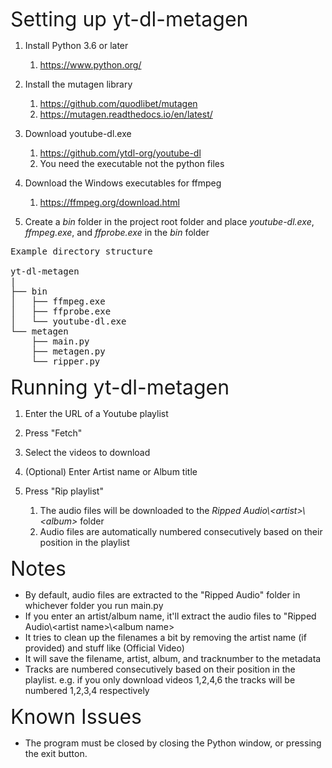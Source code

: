 <font size = 6>Setting up yt-dl-metagen</font>

1. Install Python 3.6 or later
   1. https://www.python.org/

1. Install the mutagen library
   1. https://github.com/quodlibet/mutagen
   1. https://mutagen.readthedocs.io/en/latest/
    
1. Download youtube-dl.exe
   1. https://github.com/ytdl-org/youtube-dl
   1. You need the executable not the python files
    
1. Download the Windows executables for ffmpeg
   1. https://ffmpeg.org/download.html
    
1. Create a _bin_ folder in the project root folder and place _youtube-dl.exe_, _ffmpeg.exe_, and _ffprobe.exe_ in the _bin_ folder 
<pre>
Example directory structure

yt-dl-metagen
|
├── bin
│   ├── ffmpeg.exe
│   ├── ffprobe.exe
│   └── youtube-dl.exe
└── metagen
    ├── main.py
    ├── metagen.py
    └── ripper.py
</pre>

<font size = 6>Running yt-dl-metagen</font>
1. Enter the URL of a Youtube playlist

1. Press "Fetch"

1. Select the videos to download

1. (Optional) Enter Artist name or Album title
   
1. Press "Rip playlist"
   1. The audio files will be downloaded to the _Ripped Audio\\\<artist>\\\<album>_ folder
   1. Audio files are automatically numbered consecutively based on their position in the playlist
   
<font size = 6>Notes</font>

- By default, audio files are extracted to the "Ripped Audio" folder in whichever folder you run main.py
- If you enter an artist/album name, it'll extract the audio files to "Ripped Audio\\\<artist name>\\\<album name>
- It tries to clean up the filenames a bit by removing the artist name (if provided) and stuff like (Official Video)
- It will save the filename, artist, album, and tracknumber to the metadata
- Tracks are numbered consecutively based on their position in the playlist. e.g. if you only download videos 1,2,4,6 the tracks will be numbered 1,2,3,4 respectively

<font size = 6>Known Issues</font>

- The program must be closed by closing the Python window, or pressing the exit button.
